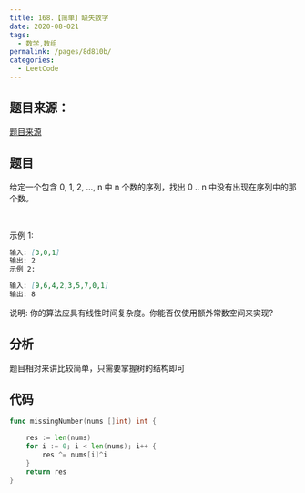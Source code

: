 ```yaml
---
title: 168.【简单】缺失数字
date: 2020-08-021
tags: 
  - 数学,数组
permalink: /pages/8d810b/
categories: 
  - LeetCode
---
```


## 题目来源：
[题目来源]([链接网址](https://leetcode-cn.com/problems/missing-number/) "07.缺失数字")


## 题目
给定一个包含 0, 1, 2, ..., n 中 n 个数的序列，找出 0 .. n 中没有出现在序列中的那个数。

 

示例 1:

```md
输入: [3,0,1]
输出: 2
示例 2:
```
```md
输入: [9,6,4,2,3,5,7,0,1]
输出: 8
```

说明:
你的算法应具有线性时间复杂度。你能否仅使用额外常数空间来实现?

## 分析
题目相对来讲比较简单，只需要掌握树的结构即可

## 代码
```Go
func missingNumber(nums []int) int {
    
	res := len(nums)
	for i := 0; i < len(nums); i++ {
		res ^= nums[i]^i
	}
	return res
}
```